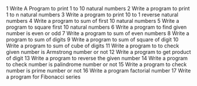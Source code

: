 1	Write A Program to print 1 to 10 natural numbers
2	Write a program to print 1 to n natural numbers
3	Write a program to print 10 to 1 reverse natural numbers
4	Write a program to sum of first 10 natural numbers
5	Write a program to square first 10 natural numbers
6	Write a program to find given number is even or odd
7	Write a program to sum of even numbers
8	Write a program to sum of digits
9	Write a program to sum of square of digit
10	Write a program to sum of cube of  digits
11	Write a program to to check given number is Armstrong number or not
12	Write a program to get product of digit
13	Write a program to reverse the given number
14	Write a program to check number is palindrome number or not
15	Write a program to check number is prime number or not
16	Write a program factorial number
17	Write a program for Fibonacci series
